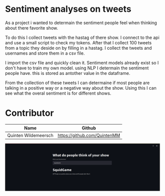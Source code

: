 # Sentiment analyses on tweets 

As a project i wanted to determain the sentiment people feel when thinking about there favorite show.

To do this I collect tweets with the hastag of there show. I connect to the api and use a small script to check my tokens. After that I collect  100 tweets from a topic they deside on by filling in a hastag. I collect the tweets and usernames and store them in a csv file.

I import the csv file and quickly clean it. Sentiment models already exist so I don't have to train my own model. using NLP I determain the sentiment people have. this is stored as antother value in the dataframe.

From the collection of these tweets I can determaine if most people are talking in a positive way or a negative way about the show. Using this I can see what the overal sentiment is for different shows.
# Contributor
| Name                   | Github                              |
|------------------------|-------------------------------------|
| Quinten Wildemeersch  | https://github.com/QuintenMM  |

![](https://github.com/QuintenMM/challenge-sentiment-analysis/blob/25ab69400742c0a80a8fa9fad3b9b56c4d3f7741/visuals/Screenshot%20from%202021-10-14%2014-13-23.png)
